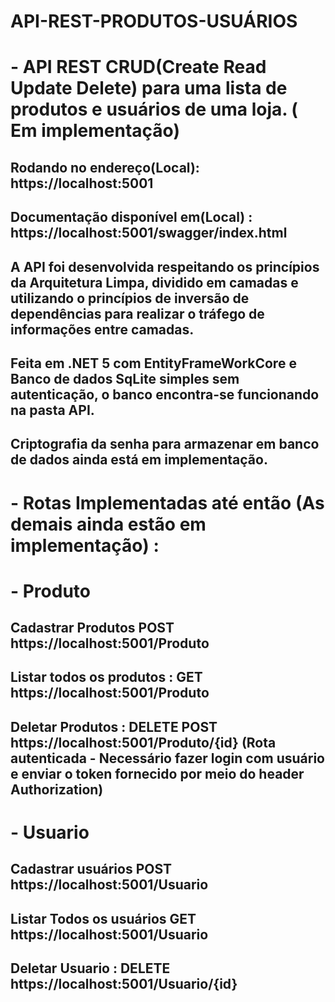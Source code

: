 # API-REST-PRODUTOS-USUÁRIOS
# - API REST CRUD(Create Read Update Delete) para uma lista de produtos e usuários de uma loja. ( Em implementação) 
## Rodando no endereço(Local): https://localhost:5001
## Documentação disponível em(Local) : https://localhost:5001/swagger/index.html
## A API foi desenvolvida respeitando os princípios da Arquitetura Limpa, dividido em camadas e utilizando o princípios de inversão de dependências para realizar o tráfego de informações entre camadas.
## Feita em .NET 5 com EntityFrameWorkCore e Banco de dados SqLite simples sem autenticação, o banco encontra-se funcionando na pasta API. 
## Criptografia da senha para armazenar em banco de dados ainda está em implementação.

# - Rotas Implementadas até então (As demais  ainda estão em implementação) : 
# - Produto
## Cadastrar Produtos POST https://localhost:5001/Produto
##  Listar todos os produtos : GET https://localhost:5001/Produto
## Deletar Produtos : DELETE POST https://localhost:5001/Produto/{id} (Rota autenticada - Necessário fazer login com usuário e enviar o token fornecido por meio do header Authorization)

# - Usuario
## Cadastrar usuários POST https://localhost:5001/Usuario
## Listar Todos os usuários GET https://localhost:5001/Usuario
## Deletar Usuario : DELETE https://localhost:5001/Usuario/{id}
